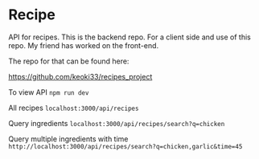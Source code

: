 # Recipe

API for recipes. This is the backend repo. For a client side and use of this repo. My friend has worked on the front-end.

The repo for that can be found here:

https://github.com/keoki33/recipes_project

To view API ```npm run dev``` 

All recipes ```localhost:3000/api/recipes```

Query ingredients ```localhost:3000/api/recipes/search?q=chicken```

Query multiple ingredients with time ```http://localhost:3000/api/recipes/search?q=chicken,garlic&time=45```

